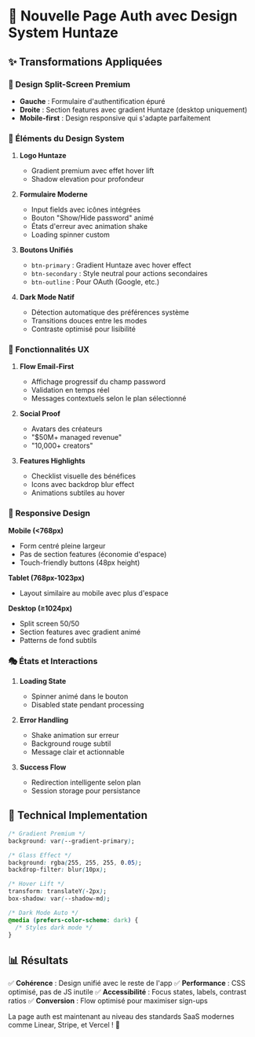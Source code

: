 # 🎨 Nouvelle Page Auth avec Design System Huntaze

## ✨ Transformations Appliquées

### 🎯 Design Split-Screen Premium
- **Gauche** : Formulaire d'authentification épuré
- **Droite** : Section features avec gradient Huntaze (desktop uniquement)
- **Mobile-first** : Design responsive qui s'adapte parfaitement

### 🎨 Éléments du Design System

1. **Logo Huntaze**
   - Gradient premium avec effet hover lift
   - Shadow elevation pour profondeur

2. **Formulaire Moderne**
   - Input fields avec icônes intégrées
   - Bouton "Show/Hide password" animé
   - États d'erreur avec animation shake
   - Loading spinner custom

3. **Boutons Unifiés**
   - `btn-primary` : Gradient Huntaze avec hover effect
   - `btn-secondary` : Style neutral pour actions secondaires
   - `btn-outline` : Pour OAuth (Google, etc.)

4. **Dark Mode Natif**
   - Détection automatique des préférences système
   - Transitions douces entre les modes
   - Contraste optimisé pour lisibilité

### 🚀 Fonctionnalités UX

1. **Flow Email-First**
   - Affichage progressif du champ password
   - Validation en temps réel
   - Messages contextuels selon le plan sélectionné

2. **Social Proof**
   - Avatars des créateurs
   - "$50M+ managed revenue"
   - "10,000+ creators"

3. **Features Highlights**
   - Checklist visuelle des bénéfices
   - Icons avec backdrop blur effect
   - Animations subtiles au hover

### 📱 Responsive Design

**Mobile (<768px)**
- Form centré pleine largeur
- Pas de section features (économie d'espace)
- Touch-friendly buttons (48px height)

**Tablet (768px-1023px)**
- Layout similaire au mobile avec plus d'espace

**Desktop (≥1024px)**
- Split screen 50/50
- Section features avec gradient animé
- Patterns de fond subtils

### 🎭 États et Interactions

1. **Loading State**
   - Spinner animé dans le bouton
   - Disabled state pendant processing

2. **Error Handling**
   - Shake animation sur erreur
   - Background rouge subtil
   - Message clair et actionnable

3. **Success Flow**
   - Redirection intelligente selon plan
   - Session storage pour persistance

## 🔧 Technical Implementation

```css
/* Gradient Premium */
background: var(--gradient-primary);

/* Glass Effect */
background: rgba(255, 255, 255, 0.05);
backdrop-filter: blur(10px);

/* Hover Lift */
transform: translateY(-2px);
box-shadow: var(--shadow-md);

/* Dark Mode Auto */
@media (prefers-color-scheme: dark) {
  /* Styles dark mode */
}
```

## 📊 Résultats

✅ **Cohérence** : Design unifié avec le reste de l'app
✅ **Performance** : CSS optimisé, pas de JS inutile
✅ **Accessibilité** : Focus states, labels, contrast ratios
✅ **Conversion** : Flow optimisé pour maximiser sign-ups

La page auth est maintenant au niveau des standards SaaS modernes comme Linear, Stripe, et Vercel ! 🚀